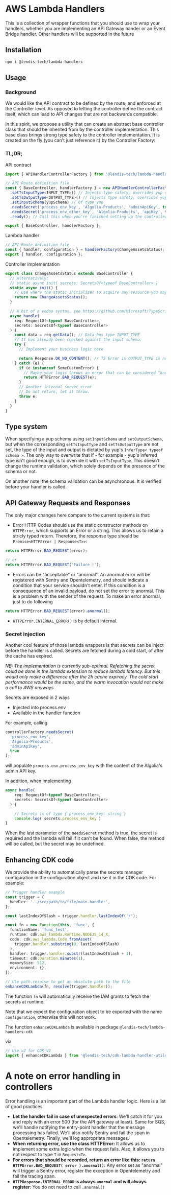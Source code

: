 # AWS Lambda Handlers

This is a collection of wrapper functions that you should use to wrap your handlers, whether you are implementing an API Gateway hander or an Event Bridge handler.
Other handlers will be supported in the future

## Installation

```bash
npm i @lendis-tech/lambda-handlers
```

## Usage

### Background

We would like the API contract to be defined by the route, and enforced at the Controller level. As opposed to letting the controller define the contract itself, which can lead to API changes that are not backwards compatible.

In this spirit, we propose a utility that can create an abstract base controller class that should be inherited from by the controller implementation. This base class brings strong type safety to the controller implementation. It is created on the fly (you can't just reference it) by the Controller Factory:

### TL;DR;

API contract

```typescript
import { APIHandlerControllerFactory } from '@lendis-tech/lambda-handlers';

// API Route definition file
const { BaseController, handlerFactory } = new APIHandlerControllerFactory()
  .setTsInputType<INPUT_TYPE>() // Injects type safety, overrides yup schema
  .setTsOutputType<OUTPUT_TYPE>() // Injects type safety, overrides yup schema
  .setInputSchema(yupSchema) // Of type yup
  .needsSecret('process_env_key', 'Algolia-Products', 'adminApiKey', true) // Fetches the secrets during a cold start
  .needsSecret('process_env_other_key', 'Algolia-Products', 'apiKey', true)
  .ready(); // Call this when you're finished setting up the controller

export { BaseController, handlerFactory };
```

Lambda handler

```typescript
// API Route definition file
const { handler, configuration } = handlerFactory(ChangeAssetsStatus);
export { handler, configuration };
```

Controller implementation

```typescript
export class ChangeAssetsStatus extends BaseController {
  // Alternatively:
  // static async init( secrets: SecretsOf<typeof BaseController> )
  static async init() {
    // Use where the static initializer to acquire any resource you may want cached across lambda invocation
    return new ChangeAssetsStatus();
  }

  // A bit of a vodoo syntax, see https://github.com/Microsoft/TypeScript/issues/23911 for the reason why this has to be
  async handle(
    req: RequestOf<typeof BaseController>,
    secrets: SecretsOf<typeof BaseController>
  ) {
    const data = req.getData(); // Data has type INPUT_TYPE
    // It has already been checked against the input schema.
    try {
      // Implement your business logic here

      return Response.OK_NO_CONTENT(); // TS Error is OUTPUT_TYPE is not void
    } catch (e) {
      if (e instanceof SomeCustomError) {
        // Maybe your logic throws an error that can be considered "known", e.g. an issue in the incoming payload that is the producer's responsibility.
        return HTTPError.BAD_REQUEST(e);
      }
      // Another internal server error
      // Do not return, let it throw.
      throw e;
    }
  }
}
```

## Type system

When specifying a yup schema using `setInputSchema` and `setOutputSchema`, but when the corresponding `setTsInputType` and `setTsOutputType` are not set, the type of the input and output is dictated by yup's `InferType< typeof schema >`. The only way to overwrite that if - for example - yup's inferred type isn't good enough, is to override it with `setTsInputType`. This doesn't change the runtime validation, which solely depends on the presence of the schema or not.

On another note, the schema validation can be asynchronous. It is verified before your handler is called.

## API Gateway Requests and Responses

The only major changes here compare to the current systems is that:

- Error HTTP Codes should use the static constructor methods on `HTTPError`, which supports an Error or a string. This allows us to retain a stricly typed return. Therefore, the response type should be `Promise<HTTPError | Response<T>>`:

```typescript
return HTTPError.BAD_REQUEST(error);

// or
return HTTPError.BAD_REQUEST('Failure !');
```

- Errors can be "acceptable" or "anormal". An anormal error will be registered with Sentry and Opentelemetry, and should indicate a condition that your service shouldn't enter. If this condition is a consequence of an invalid payload, do not set the error to anormal. This is a problem with the sender of the request. To make an error anormal, just to do following

```typescript
return HTTPError.BAD_REQUEST(error).anormal();
```

- `HTTPError.INTERNAL_ERROR()` is by default internal.

### Secret injection

Another cool feature of those lambda wrappers is that secrets can be inject before the handler is called.
Secrets are fetched during a cold start, of after the cache has expired.

_NB: The implementation is currently sub-optimal. Refetching the secret could be done in the lambda extension to reduce lambda latency. But this would only make a difference after the 2h cache expiracy. The cold start performance would be the same, and the warm invocation would not make a call to AWS anyways_

Secrets are exposed in 2 ways

- Injected into process.env
- Available in the handler function

For example, calling

```typescript
controllerFactory.needsSecret(
  'process_env_key',
  'Algolia-Products',
  'adminApiKey',
  true
);
```

will populate `process.env.process_env_key` with the content of the Algolia's admin API key.

In addition, when implementing

```typescript
async handle(
    req: RequestOf<typeof BaseController>,
    secrets: SecretsOf<typeof BaseController>
  ) {

    // Secrets is of type { process_env_key: string }
    console.log( secrets.process_env_key )
}
```

When the last parameter of the `needsSecret` method is true, the secret is required and the lambda will fail if it can't be found. When false, the method will be called, but the secret may be undefined.

## Enhancing CDK code

We provide the ability to automatically parse the secrets manager configuration in the configuration object and use it in the CDK code. For example:

```typescript
// Trigger handler example
const trigger = {
  handler: '../src/path/to/file/main.handler',
};

const lastIndexOfSlash = trigger.handler.lastIndexOf('/');

const fn = new Function(this, 'func', {
  functionName: 'func_test',
  runtime: cdk.aws_lambda.Runtime.NODEJS_14_X,
  code: cdk.aws_lambda.Code.fromAsset(
    trigger.handler.substring(0, lastIndexOfSlash)
  ),
  handler: trigger.handler.substr(lastIndexOfSlash + 1),
  timeout: cdk.Duration.minutes(1),
  memorySize: 512,
  environment: {},
});

// Use path.resolve to get an absolute path to the file
enhanceCDKLambda(fn, resolve(trigger.handler));
```

The function `fn` will automatically receive the IAM grants to fetch the secrets at runtime.

Note that we expect the configuration object to be exported with the name `configuration`, otherwise this will not work.

The function `enhanceCDKLambda` is available in package `@lendis-tech/lambda-handlers-cdk`

via

```typescript
// Use v2 for CDK V2
import { enhanceCDKLambda } from '@lendis-tech/cdk-lambda-handler-utils/dist/v1/enhanceCDKLambda';
```

# A note on error handling in controllers

Error handling is an important part of the Lambda handler logic. Here is a list of good practices

- **Let the handler fail in case of unexpected errors**: We'll catch it for you and reply with an error 500 (for the API gateway at least). Same for SQS, we'll handle notifying the entry-point handler that the message processing has failed. We'll also notify Sentry and fail the span in Opentelemetry. Finally, we'll log appropriate messages.
- **When returning error, use the class HTTPError:** It allows us to implement some extra logic when the request fails. Also, it allows you to not respect to type `T` in `Request<T>`.
- **For errors that should be recorded, return an error like this: `return HTTPError.BAD_REQUEST( error ).anormal()`:** Any error set as "anormal" will trigger a Sentry error, register the exception in Opentelemetry and fail the tracing span.
- **`HTTPResponse.INTERNAL_ERROR` is always `anormal` and will always register**: You do not need to call `.anormal()`

